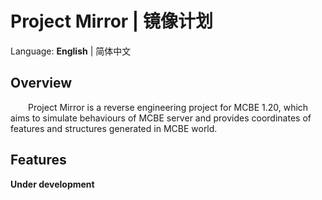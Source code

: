 # Project Mirror | 镜像计划

Language: **English** | 简体中文

## Overview

&emsp;&emsp;Project Mirror is a reverse engineering project for MCBE 1.20, which aims to simulate behaviours of MCBE server and provides coordinates of features and structures generated in MCBE world.

## Features

**Under development**